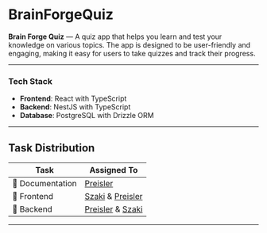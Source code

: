 # BrainForgeQuiz

**Brain Forge Quiz** — A quiz app that helps you learn and test your knowledge on various topics. The app is designed to be user-friendly and engaging, making it easy for users to take quizzes and track their progress. 

---

### Tech Stack

- **Frontend**: React with TypeScript
- **Backend**: NestJS with TypeScript
- **Database**: PostgreSQL with Drizzle ORM

---

## Task Distribution

| Task                          | Assigned To                                                                              |
| ----------------------------- | ---------------------------------------------------------------------------------------- |
| 📝 Documentation              | [Preisler](https://github.com/preisler25)                                               |
| 🎨 Frontend                   | [Szaki](https://github.com/szaki-dev) & [Preisler](https://github.com/preisler25) |
| 🧠 Backend                    | [Preisler](https://github.com/preisler25) & [Szaki](https://github.com/szaki-dev)                                    |

---
